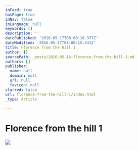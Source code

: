 ```yaml
---
inFeed: true
hasPage: true
inNav: false
inLanguage: null
keywords: []
description: ''
datePublished: '2016-05-17T08:08:16.377Z'
dateModified: '2016-05-17T08:08:15.341Z'
title: Florence from the hill 1
author: []
sourcePath: _posts/2016-05-16-florence-from-the-hill-1.md
authors: []
publisher:
  name: null
  domain: null
  url: null
  favicon: null
starred: false
url: florence-from-the-hill-1/index.html
_type: Article

---
```

# Florence from the hill 1
![](https://the-grid-user-content.s3-us-west-2.amazonaws.com/56cdab15-6da3-4089-8c66-a5a5be5c0f76.jpg)

#